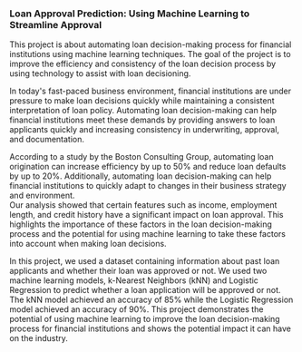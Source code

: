 ### Loan Approval Prediction: Using Machine Learning to Streamline Approval

This project is about automating loan decision-making process for financial institutions using machine learning techniques. The goal of the project is to improve the efficiency and consistency of the loan decision process by using technology to assist with loan decisioning.

In today's fast-paced business environment, financial institutions are under pressure to make loan decisions quickly while maintaining a consistent interpretation of loan policy. Automating loan decision-making can help financial institutions meet these demands by providing answers to loan applicants quickly and increasing consistency in underwriting, approval, and documentation.

According to a study by the Boston Consulting Group, automating loan origination can increase efficiency by up to 50% and reduce loan defaults by up to 20%. Additionally, automating loan decision-making can help financial institutions to quickly adapt to changes in their business strategy and environment. <br>
Our analysis showed that certain features such as income, employment length, and credit history have a significant impact on loan approval. This highlights the importance of these factors in the loan decision-making process and the potential for using machine learning to take these factors into account when making loan decisions.



In this project, we used a dataset containing information about past loan applicants and whether their loan was approved or not. We used two machine learning models, k-Nearest Neighbors (kNN) and Logistic Regression to predict whether a loan application will be approved or not. The kNN model achieved an accuracy of 85% while the Logistic Regression model achieved an accuracy of 90%. This project demonstrates the potential of using machine learning to improve the loan decision-making process for financial institutions and shows the potential impact it can have on the industry.
